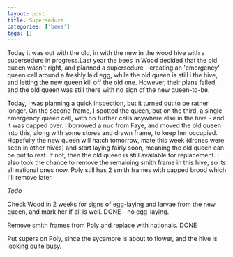 ```yaml
---
layout: post
title: Supersedure
categories: ['bees']
tags: []
---
```


Today it was out with the old, in with the new in the wood hive with a supersedure in progress.Last year the bees in Wood decided that the old queen wasn't right, and planned a supersedure - creating an 'emergency' queen cell around a freshly laid egg, while the old queen is still i the hive, and letting the new queen kill off the old one. However, their plans failed, and the old queen was still there with no sign of the new queen-to-be.  
  
  
  
Today, I was planning a quick inspection, but it turned out to be rather longer. On the second frame, I spotted the queen, but on the third, a single emergency queen cell, with no further cells anywhere else in the hive - and it was capped over. I borrowed a nuc from Faye, and moved the old queen into this, along with some stores and drawn frame, to keep her occupied. Hopefully the new queen will hatch tomorrow, mate this week (drones were seen in other hives) and start laying fairly soon, meaning the old queen can be put to rest. If not, then the old queen is still available for replacement. I also took the chance to remove the remaining smith frame in this hive, so its all national ones now. Poly still has 2 smith frames with capped brood which I'll remove later.  
  
  
  
_Todo_  
  
  
  
Check Wood in 2 weeks for signs of egg-laying and larvae from the new queen, and mark her if all is well. DONE - no egg-laying.  
  
Remove smith frames from Poly and replace with nationals. DONE  
  
Put supers on Poly, since the sycamore is about to flower, and the hive is looking quite busy.
